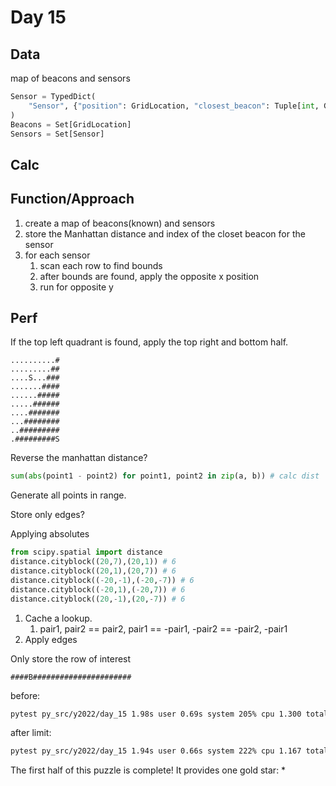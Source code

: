# Day 15

## Data

map of beacons and sensors

```python
Sensor = TypedDict(
    "Sensor", {"position": GridLocation, "closest_beacon": Tuple[int, GridLocation]}
)
Beacons = Set[GridLocation]
Sensors = Set[Sensor]
```

## Calc

## Function/Approach

1. create a map of beacons(known) and sensors
1. store the Manhattan distance and index of the closet beacon for the sensor
1. for each sensor
   1. scan each row to find bounds
   1. after bounds are found, apply the opposite x position
   1. run for opposite y

## Perf

If the top left quadrant is found, apply the top right and bottom half.

```text
..........#
.........##
....S...###
.......####
......#####
.....######
....#######
...########
..#########
.#########S
```

Reverse the manhattan distance?

```python
sum(abs(point1 - point2) for point1, point2 in zip(a, b)) # calc dist
```

Generate all points in range.

Store only edges?

Applying absolutes

```python
from scipy.spatial import distance
distance.cityblock((20,7),(20,1)) # 6
distance.cityblock((20,1),(20,7)) # 6
distance.cityblock((-20,-1),(-20,-7)) # 6
distance.cityblock((-20,1),(-20,7)) # 6
distance.cityblock((20,-1),(20,-7)) # 6
```

1. Cache a lookup.
   1. pair1, pair2 == pair2, pair1 == -pair1, -pair2 == -pair2, -pair1
1. Apply edges

Only store the row of interest

`####B######################`

before:

```bash
pytest py_src/y2022/day_15 1.98s user 0.69s system 205% cpu 1.300 total max RSS 65868
```

after limit:

```bash
pytest py_src/y2022/day_15 1.94s user 0.66s system 222% cpu 1.167 total max RSS 65708
```

The first half of this puzzle is complete! It provides one gold star: \*
